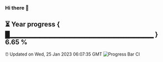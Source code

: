 ### Hi there 👋
⏳ Year progress { █▁▁▁▁▁▁▁▁▁▁▁▁▁▁▁▁▁▁▁▁▁▁▁▁▁▁▁▁▁ } 6.65 %
---
⏰ Updated on Wed, 25 Jan 2023 06:07:35 GMT
![Progress Bar CI](https://github.com/Moyi321/Moyi321/workflows/Progress%20Bar%20CI/badge.svg)
